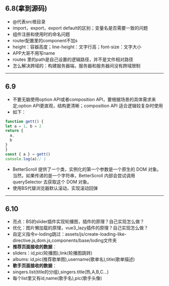 ## 6.8(拿到源码) ##
- @代表src根目录
- import，export，export default的区别；变量名是否需要一致的问题
- 组件注册和使用时的命名问题
- router配置里的component不加s
- height：容器高度；line-height：文字行高；font-size：文字大小
- APP大哥不用写name
- routes 里的path是自己设置的逻辑路径，并不是文件相对路径
- 怎么解决跨域的：构建服务器端，服务器和服务器间没有跨域限制
---
## 6.9 ##
- 不要无脑使用option API或者composition API，要根据场景的具体需求来定;option API更直观，结构更清晰；composition API 适合逻辑较复杂时使用
- 如下：
```javascript
function gett() {
let a = 1, b = 2
return {
  a,
  b
}
}
const { a } = gett()
console.log(a)// 1
```
- BetterScroll 提供了一个类，实例化的第一个参数是一个原生的 DOM 对象。当然，如果传递的是一个字符串，BetterScroll 内部会尝试调用 querySelector 去获取这个 DOM 对象。
- 使用BS代替浏览器默认滚动，实现滚动回弹
---
## 6.10 ##
- 亮点：BS的slider插件实现轮播图，插件的原理？自己实现怎么做？
- 优化：图片懒加载的原理，vue3_lazy插件的原理？自己实现怎么做？
- 自定义指令v-loding跳过：assets/js/create-loading-like-directive.js,dom.js,components/base/loding文件夹
- **推荐页面接收的数据**：
- sliders：id,pic(轮播图),link(轮播图跳转)  
- albums: id,pic(推荐歌单图),username(歌单名),title(歌单描述)
- **歌手页面接收的数据**：
- singers.list(title的分组),singers.title(热,A,B,C...)
- 每个list里又有id,name(歌手名),pic(歌手头像)